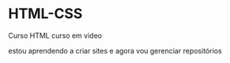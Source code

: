 # HTML-CSS
 Curso HTML curso em video

estou aprendendo a criar sites e agora vou gerenciar repositórios